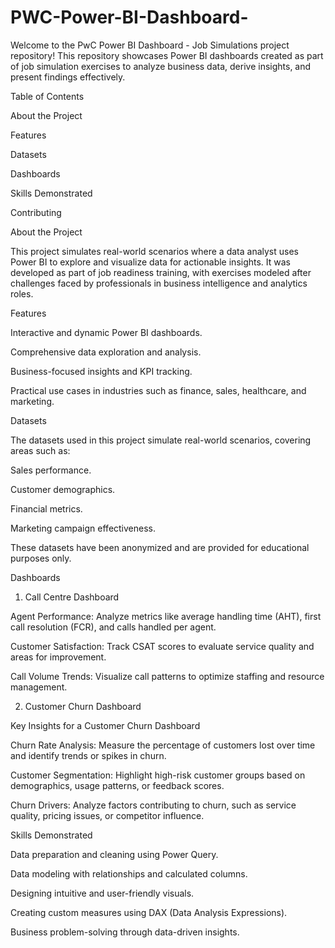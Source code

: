 # PWC-Power-BI-Dashboard-

Welcome to the PwC Power BI Dashboard - Job Simulations project repository! This repository showcases Power BI dashboards created as part of job simulation exercises to analyze business data, derive insights, and present findings effectively.

Table of Contents

About the Project

Features

Datasets

Dashboards

Skills Demonstrated

Contributing


About the Project

This project simulates real-world scenarios where a data analyst uses Power BI to explore and visualize data for actionable insights. It was developed as part of job readiness training, with exercises modeled after challenges faced by professionals in business intelligence and analytics roles.

Features

Interactive and dynamic Power BI dashboards.

Comprehensive data exploration and analysis.

Business-focused insights and KPI tracking.

Practical use cases in industries such as finance, sales, healthcare, and marketing.


Datasets

The datasets used in this project simulate real-world scenarios, covering areas such as:

Sales performance.

Customer demographics.

Financial metrics.

Marketing campaign effectiveness.


These datasets have been anonymized and are provided for educational purposes only.

Dashboards

1. Call Centre Dashboard 

 Agent Performance: Analyze metrics like average handling time (AHT), first call resolution (FCR), and calls handled per agent.


 Customer Satisfaction: Track CSAT scores to evaluate service quality and areas for improvement.

Call Volume Trends: Visualize call patterns to optimize staffing and resource management.





2. Customer Churn Dashboard

Key Insights for a Customer Churn Dashboard

Churn Rate Analysis: Measure the percentage of customers lost over time and identify trends or spikes in churn.


   Customer Segmentation: Highlight high-risk customer groups based on demographics, usage patterns, or feedback scores.


Churn Drivers: Analyze factors contributing to churn, such as service quality, pricing issues, or competitor influence.



Skills Demonstrated

Data preparation and cleaning using Power Query.

Data modeling with relationships and calculated columns.

Designing intuitive and user-friendly visuals.

Creating custom measures using DAX (Data Analysis Expressions).

Business problem-solving through data-driven insights.
